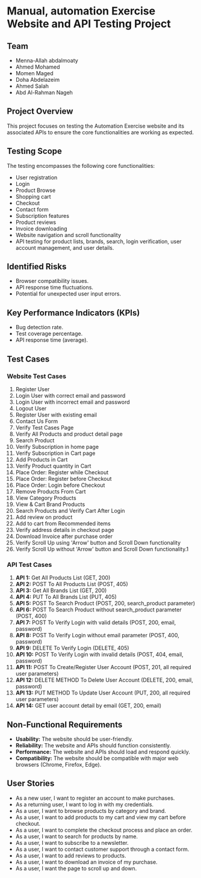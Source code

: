 # Manual, automation Exercise Website and API Testing Project

## Team

* Menna-Allah abdalmoaty
* Ahmed Mohamed
* Momen Maged
* Doha Abdelazeim
* Ahmed Salah
* Abd Al-Rahman Nageh

## Project Overview

This project focuses on testing the Automation Exercise website and its associated APIs to ensure the core functionalities are working as expected.

## Testing Scope

The testing encompasses the following core functionalities:

* User registration
* Login
* Product Browse
* Shopping cart
* Checkout
* Contact form
* Subscription features
* Product reviews
* Invoice downloading
* Website navigation and scroll functionality
* API testing for product lists, brands, search, login verification, user account management, and user details.

## Identified Risks

* Browser compatibility issues.
* API response time fluctuations.
* Potential for unexpected user input errors.

## Key Performance Indicators (KPIs)

* Bug detection rate.
* Test coverage percentage.
* API response time (average).

## Test Cases

### Website Test Cases

1.  Register User
2.  Login User with correct email and password
3.  Login User with incorrect email and password
4.  Logout User
5.  Register User with existing email
6.  Contact Us Form
7.  Verify Test Cases Page
8.  Verify All Products and product detail page
9.  Search Product
10. Verify Subscription in home page
11. Verify Subscription in Cart page
12. Add Products in Cart
13. Verify Product quantity in Cart
14. Place Order: Register while Checkout
15. Place Order: Register before Checkout
16. Place Order: Login before Checkout
17. Remove Products From Cart
18. View Category Products
19. View & Cart Brand Products
20. Search Products and Verify Cart After Login
21. Add review on product
22. Add to cart from Recommended items
23. Verify address details in checkout page
24. Download Invoice after purchase order
25. Verify Scroll Up using 'Arrow' button and Scroll Down functionality
26. Verify Scroll Up without 'Arrow' button and Scroll Down functionality.1

### API Test Cases

1.  **API 1:** Get All Products List (GET, 200)
2.  **API 2:** POST To All Products List (POST, 405)
3.  **API 3:** Get All Brands List (GET, 200)
4.  **API 4:** PUT To All Brands List (PUT, 405)
5.  **API 5:** POST To Search Product (POST, 200, search\_product parameter)
6.  **API 6:** POST To Search Product without search\_product parameter (POST, 400)
7.  **API 7:** POST To Verify Login with valid details (POST, 200, email, password)
8.  **API 8:** POST To Verify Login without email parameter (POST, 400, password)
9.  **API 9:** DELETE To Verify Login (DELETE, 405)
10. **API 10:** POST To Verify Login with invalid details (POST, 404, email, password)
11. **API 11:** POST To Create/Register User Account (POST, 201, all required user parameters)
12. **API 12:** DELETE METHOD To Delete User Account (DELETE, 200, email, password)
13. **API 13:** PUT METHOD To Update User Account (PUT, 200, all required user parameters)
14. **API 14:** GET user account detail by email (GET, 200, email)

## Non-Functional Requirements

* **Usability:** The website should be user-friendly.
* **Reliability:** The website and APIs should function consistently.
* **Performance:** The website and APIs should load and respond quickly.
* **Compatibility:** The website should be compatible with major web browsers (Chrome, Firefox, Edge).

## User Stories

* As a new user, I want to register an account to make purchases.
* As a returning user, I want to log in with my credentials.
* As a user, I want to browse products by category and brand.
* As a user, I want to add products to my cart and view my cart before checkout.
* As a user, I want to complete the checkout process and place an order.
* As a user, I want to search for products by name.
* As a user, I want to subscribe to a newsletter.
* As a user, I want to contact customer support through a contact form.
* As a user, I want to add reviews to products.
* As a user, I want to download an invoice of my purchase.
* As a user, I want the page to scroll up and down.
